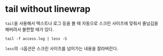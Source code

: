 tail without linewrap
=====================

`tail`을 사용해서 텍스트나 로그 등을 볼 때 자동으로 스크린 사이즈에 맞춰서 줄넘김을 해버려서 불편할 때가 있다.

```
tail -f access.log | less -S
```

`less`의 `-S`옵션은 스크린 사이즈를 넘어가는 내용을 잘라버린다.

